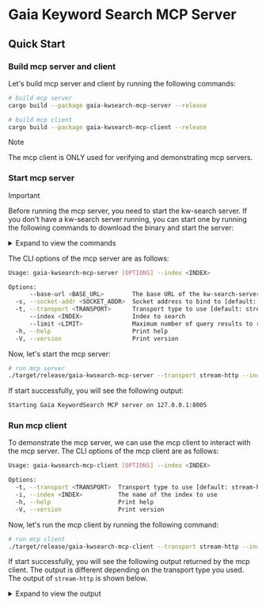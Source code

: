 # Gaia Keyword Search MCP Server

## Quick Start

### Build mcp server and client

Let's build mcp server and client by running the following commands:

```bash
# build mcp server
cargo build --package gaia-kwsearch-mcp-server --release

# build mcp client
cargo build --package gaia-kwsearch-mcp-client --release
```

> [!NOTE]
> The mcp client is ONLY used for verifying and demonstrating mcp servers.

### Start mcp server

> [!IMPORTANT]
>
> Before running the mcp server, you need to start the kw-search server. If you don't have a kw-search server running, you can start one by running the following commands to download the binary and start the server:
>
> <details><summary>Expand to view the commands</summary>
>
> ```bash
> export VERSION=0.2.0
>
> # macOS on Apple Silicon
> curl -LO https://github.com/LlamaEdge/kw-search-server/releases/download/{$VERSION}/kw-search-server-apple-aarch64-darwin.tar.gz
> tar -xvzf kw-search-server-apple-aarch64-darwin.tar.gz kw-search-server
>
> # macOS on Intel
> curl -LO https://github.com/LlamaEdge/kw-search-server/releases/download/{$VERSION}/kw-search-server-apple-x86_64-darwin.tar.gz
> tar -xvzf kw-search-server-apple-x86_64-darwin.tar.gz kw-search-server
>
> # Linux (x86_64)
> curl -LO https://github.com/LlamaEdge/kw-search-server/releases/download/{$VERSION}/kw-search-server-linux-x86_64-unknown-gnu.tar.gz
> tar -xvzf kw-search-server-linux-x86_64-unknown-gnu.tar.gz kw-search-server
>
> # Linux (aarch64)
> curl -LO https://github.com/LlamaEdge/kw-search-server/releases/download/{$VERSION}/kw-search-server-linux-aarch64-unknown-gnu.tar.gz
> tar -xvzf kw-search-server-linux-aarch64-unknown-gnu.tar.gz kw-search-server
>
> # start kw-search-server on default port 12306
> ./kw-search-server
> ```
>
> </details>

The CLI options of the mcp server are as follows:

```bash
Usage: gaia-kwsearch-mcp-server [OPTIONS] --index <INDEX>

Options:
      --base-url <BASE_URL>        The base URL of the kw-search-server [default: http://127.0.0.1:12306]
  -s, --socket-addr <SOCKET_ADDR>  Socket address to bind to [default: 127.0.0.1:8005]
  -t, --transport <TRANSPORT>      Transport type to use [default: stream-http] [possible values: stdio, sse, stream-http]
      --index <INDEX>              Index to search
      --limit <LIMIT>              Maximum number of query results to return [default: 10]
  -h, --help                       Print help
  -V, --version                    Print version
```

Now, let's start the mcp server:

```bash
# run mcp server
./target/release/gaia-kwsearch-mcp-server --transport stream-http --index test01
```

If start successfully, you will see the following output:

```bash
Starting Gaia KeywordSearch MCP server on 127.0.0.1:8005
```

### Run mcp client

To demonstrate the mcp server, we can use the mcp client to interact with the mcp server. The CLI options of the mcp client are as follows:

```bash
Usage: gaia-kwsearch-mcp-client [OPTIONS] --index <INDEX>

Options:
  -t, --transport <TRANSPORT>  Transport type to use [default: stream-http] [possible values: stdio, sse, stream-http]
  -i, --index <INDEX>          The name of the index to use
  -h, --help                   Print help
  -V, --version                Print version
```

Now, let's run the mcp client by running the following command:

```bash
# run mcp client
./target/release/gaia-kwsearch-mcp-client --transport stream-http --index test01 --limit 2
```

If start successfully, you will see the following output returned by the mcp client. The output is different depending on the transport type you used. The output of `stream-http` is shown below.

<details><summary>Expand to view the output</summary>

```console
2025-06-15T08:57:40.141883Z  INFO gaia_kwsearch_mcp_client: 227: Connecting to Gaia KeywordSearch MCP server via stream-http: http://127.0.0.1:8005/mcp
2025-06-15T08:57:40.154481Z  INFO serve_inner: rmcp::service: 541: Service initialized as client peer_info=Some(InitializeResult { protocol_version: ProtocolVersion("2025-03-26"), capabilities: ServerCapabilities { experimental: None, logging: None, completions: None, prompts: None, resources: None, tools: Some(ToolsCapability { list_changed: None }) }, server_info: Implementation { name: "gaia-kwsearch-mcp-server", version: "0.4.0" }, instructions: Some("A MCP server that can access the KeywordSearch database") })
2025-06-15T08:57:40.154531Z  INFO gaia_kwsearch_mcp_client: 247: Connected to server: Some(
    InitializeResult {
        protocol_version: ProtocolVersion(
            "2025-03-26",
        ),
        capabilities: ServerCapabilities {
            experimental: None,
            logging: None,
            completions: None,
            prompts: None,
            resources: None,
            tools: Some(
                ToolsCapability {
                    list_changed: None,
                },
            ),
        },
        server_info: Implementation {
            name: "gaia-kwsearch-mcp-server",
            version: "0.4.0",
        },
        instructions: Some(
            "A MCP server that can access the KeywordSearch database",
        ),
    },
)
2025-06-15T08:57:40.160663Z  INFO gaia_kwsearch_mcp_client: 251: {
  "tools": [
    {
      "name": "search",
      "description": "Perform a keyword search",
      "inputSchema": {
        "properties": {
          "query": {
            "description": "the query to search for",
            "type": "string"
          }
        },
        "required": [
          "query"
        ],
        "title": "SearchDocumentsRequest",
        "type": "object"
      }
    },
    {
      "name": "create_index",
      "description": "Create an index in the KeywordSearch database",
      "inputSchema": {
        "definitions": {
          "KwDocumentInput": {
            "properties": {
              "content": {
                "description": "the content of the document",
                "type": "string"
              },
              "title": {
                "description": "the title of the document",
                "nullable": true,
                "type": "string"
              }
            },
            "required": [
              "content"
            ],
            "type": "object"
          }
        },
        "properties": {
          "documents": {
            "description": "the documents to index",
            "items": {
              "$ref": "#/components/schemas/KwDocumentInput"
            },
            "type": "array"
          },
          "index": {
            "description": "the name of the index to create",
            "type": "string"
          }
        },
        "required": [
          "documents",
          "index"
        ],
        "title": "CreateIndexRequest",
        "type": "object"
      }
    }
  ]
}
2025-06-15T08:57:40.168113Z  INFO gaia_kwsearch_mcp_client: 289: create index response:
{
  "content": [
    {
      "type": "text",
      "text": "{\"results\":[]}"
    }
  ],
  "isError": false
}
2025-06-15T08:57:40.168137Z  INFO gaia_kwsearch_mcp_client: 295: create index response:
CreateIndexResponse { index_name: None, results: [] }
2025-06-15T08:57:40.194073Z  INFO gaia_kwsearch_mcp_client: 307: search documents response:
{
  "content": [
    {
      "type": "text",
      "text": "{\"hits\":[{\"title\":\"section 1\",\"content\":\"Gaianet is revolutionizing the AI landscape with a distributed AI infrastructure that seeks to decentralize the dominance of major players such as OpenAI, Google, and Anthropic. By leveraging a network of edge-computing nodes owned by individuals around the world, Gaianet enables hosting of both open-source and finely-tuned models. This infrastructure is designed to cater to diverse AI demands, offering a scalable alternative to traditional centralized servers.\",\"score\":0.2501709759235382},{\"title\":\"section 2\",\"content\":\"The inception of Gaianet is driven by the necessity to address key issues in the current AI industry: censorship and bias in AI outputs, lack of privacy for user data, and the high costs associated with accessing and developing on centralized AI models. These challenges have restricted the dissemination of unbiased information, compromised data security, and erected barriers to innovation and broader application of AI technologies.\",\"score\":0.18627282977104187}]}"
    }
  ],
  "isError": false
}
2025-06-15T08:57:40.194098Z  INFO gaia_kwsearch_mcp_client: 312: search response:
SearchDocumentsResponse { hits: [KwSearchHit { title: "section 1", content: "Gaianet is revolutionizing the AI landscape with a distributed AI infrastructure that seeks to decentralize the dominance of major players such as OpenAI, Google, and Anthropic. By leveraging a network of edge-computing nodes owned by individuals around the world, Gaianet enables hosting of both open-source and finely-tuned models. This infrastructure is designed to cater to diverse AI demands, offering a scalable alternative to traditional centralized servers.", score: 0.2501709759235382 }, KwSearchHit { title: "section 2", content: "The inception of Gaianet is driven by the necessity to address key issues in the current AI industry: censorship and bias in AI outputs, lack of privacy for user data, and the high costs associated with accessing and developing on centralized AI models. These challenges have restricted the dissemination of unbiased information, compromised data security, and erected barriers to innovation and broader application of AI technologies.", score: 0.18627282977104187 }] }
2025-06-15T08:57:40.194122Z  INFO rmcp::service: 625: task cancelled
2025-06-15T08:57:40.194185Z  INFO rmcp::service: 811: serve finished quit_reason=Cancelled
```

</details>
